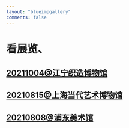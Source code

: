 ```yaml
---
layout: "blueimpgallery"
comments: false
---
```


# 看展览、

## [20211004@江宁织造博物馆](./20211004@江宁织造博物馆)

## [20210815@上海当代艺术博物馆](./20210815@上海当代艺术博物馆)

## [20210808@浦东美术馆](./20210808@浦东美术馆)

